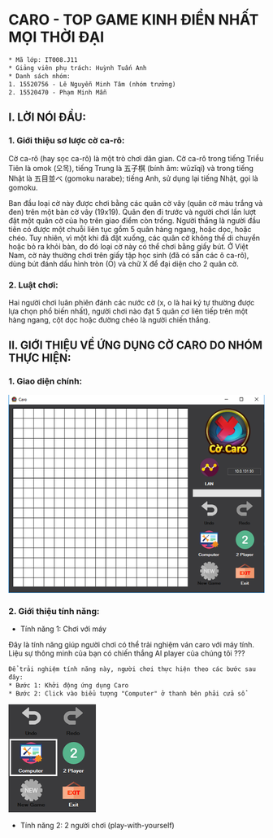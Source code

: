 
# CARO - TOP GAME KINH ĐIỂN NHẤT MỌI THỜI ĐẠI

```
* Mã lớp: IT008.J11
* Giảng viên phụ trách: Huỳnh Tuấn Anh
* Danh sách nhóm:
1. 15520756 - Lê Nguyễn Minh Tâm (nhóm trưởng)
2. 15520470 - Phạm Minh Mẫn
```

## **I. LỜI NÓI ĐẦU:**

### **1. Giới thiệu sơ lược cờ ca-rô:**

Cờ ca-rô (hay sọc ca-rô) là một trò chơi dân gian. Cờ ca-rô trong tiếng Triều Tiên là omok (오목), tiếng Trung là 五子棋 (bính âm: wǔzǐqí) và trong tiếng Nhật là 五目並べ (gomoku narabe); tiếng Anh, sử dụng lại tiếng Nhật, gọi là gomoku.

Ban đầu loại cờ này được chơi bằng các quân cờ vây (quân cờ màu trắng và đen) trên một bàn cờ vây (19x19). Quân đen đi trước và người chơi lần lượt đặt một quân cờ của họ trên giao điểm còn trống. Người thắng là người đầu tiên có được một chuỗi liên tục gồm 5 quân hàng ngang, hoặc dọc, hoặc chéo. Tuy nhiên, vì một khi đã đặt xuống, các quân cờ không thể di chuyển hoặc bỏ ra khỏi bàn, do đó loại cờ này có thể chơi bằng giấy bút. Ở Việt Nam, cờ này thường chơi trên giấy tập học sinh (đã có sẵn các ô ca-rô), dùng bút đánh dấu hình tròn (O) và chữ X để đại diện cho 2 quân cờ.

### **2. Luật chơi:**

Hai người chơi luân phiên đánh các nước cờ (x, o là hai ký tự thường được lựa chọn phổ biến nhất), người chơi nào đạt 5 quân cơ liên tiếp trên một hàng ngang, cột dọc hoặc đường chéo là người chiến thắng.

## **II. GIỚI THIỆU VỀ ỨNG DỤNG CỜ CARO DO NHÓM THỰC HIỆN:**

### **1. Giao diện chính:**
![](https://github.com/TamLNM/IT008.J11_Project/blob/master/CaroUI.PNG)

### **2. Giới thiệu tính năng:**
- Tính năng 1: Chơi với máy

Đây là tính năng giúp người chơi có thể trải nghiệm ván caro với máy tính. Liệu sự thông minh của bạn có chiến thắng AI player của chúng tôi ???

```
Để trải nghiệm tính năng này, người chơi thực hiện theo các bước sau đây:
* Bước 1: Khởi động ứng dụng Caro
* Bước 2: Click vào biểu tượng "Computer" ở thanh bên phải cửa sổ
```
![](https://github.com/TamLNM/IT008.J11_Project/blob/master/Feature1.PNG)

- Tính năng 2: 2 người chơi (play-with-yourself)



